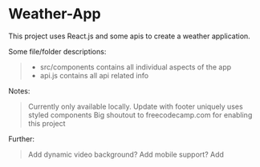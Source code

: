 # Weather-App
This project uses React.js and some apis to create a weather application. 

Some file/folder descriptions: 
 >  - src/components contains all individual aspects of the app
 >  - api.js contains all api related info
 
Notes: 
> Currently only available locally.
> Update with footer uniquely uses styled components
> Big shoutout to freecodecamp.com for enabling this project

Further: 
> Add dynamic video background?
> Add mobile support?
> Add 

